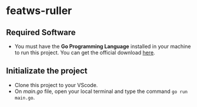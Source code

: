 # featws-ruller

## Required Software
- You must have the **Go Programming Language** installed in your machine to run this project. You can get the official download [here](https://go.dev/doc/install).

## Initializate the project
- Clone this project to your VScode.
- On _main.go_ file, open your local terminal and type the command `go run main.go`.


